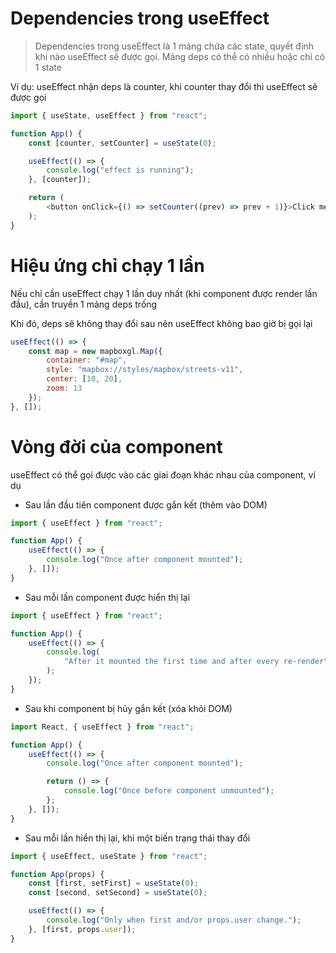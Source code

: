 # Dependencies trong useEffect

> Dependencies trong useEffect là 1 mảng chứa các state, quyết định khi nào useEffect sẽ được gọi. Mảng deps có thể có nhiều hoặc chỉ có 1 state

Ví dụ: useEffect nhận deps là counter, khi counter thay đổi thì useEffect sẽ được gọi

```js
import { useState, useEffect } from "react";

function App() {
    const [counter, setCounter] = useState(0);

    useEffect(() => {
        console.log("effect is running");
    }, [counter]);

    return (
        <button onClick={() => setCounter((prev) => prev + 1)}>Click me</button>
    );
}
```

# Hiệu ứng chỉ chạy 1 lần

Nếu chỉ cần useEffect chạy 1 lần duy nhất (khi component được render lần đầu), cần truyền 1 mảng deps trống

Khi đó, deps sẽ không thay đổi sau nên useEffect không bao giờ bị gọi lại

```js
useEffect(() => {
    const map = new mapboxgl.Map({
        container: "#map",
        style: "mapbox://styles/mapbox/streets-v11",
        center: [10, 20],
        zoom: 13
    });
}, []);
```

# Vòng đời của component

useEffect có thể gọi được vào các giai đoạn khác nhau của component, ví dụ

-   Sau lần đầu tiên component được gắn kết (thêm vào DOM)

```js
import { useEffect } from "react";

function App() {
    useEffect(() => {
        console.log("Once after component mounted");
    }, []);
}
```

-   Sau mỗi lần component được hiển thị lại

```js
import { useEffect } from "react";

function App() {
    useEffect(() => {
        console.log(
            "After it mounted the first time and after every re-render"
        );
    });
}
```

-   Sau khi component bị hủy gắn kết (xóa khỏi DOM)

```js
import React, { useEffect } from "react";

function App() {
    useEffect(() => {
        console.log("Once after component mounted");

        return () => {
            console.log("Once before component unmounted");
        };
    }, []);
}
```

-   Sau mỗi lần hiển thị lại, khi một biến trạng thái thay đổi

```js
import { useEffect, useState } from "react";

function App(props) {
    const [first, setFirst] = useState(0);
    const [second, setSecond] = useState(0);

    useEffect(() => {
        console.log("Only when first and/or props.user change.");
    }, [first, props.user]);
}
```
